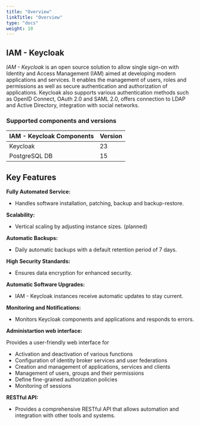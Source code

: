 ```yaml
---
title: "Overview"
linkTitle: "Overview"
type: "docs"
weight: 10
---
```


## IAM - Keycloak

*IAM - Keycloak* is an open source solution to allow single sign-on with Identity and Access Management (IAM) aimed at developing modern applications and services. It enables the management of users, roles and permissions as well as secure authentication and authorization of applications. Keycloak also supports various authentication methods such as OpenID Connect, OAuth 2.0 and SAML 2.0, offers connection to LDAP and Active Directory, integration with social networks.

### Supported components and versions

| IAM - Keycloak Components | Version |
|---------------------------|---------|
| Keycloak                  | 23      |
| PostgreSQL DB             | 15      |

## Key Features

**Fully Automated Service:**

- Handles software installation, patching, backup and backup-restore.

**Scalability:**

- Vertical scaling by adjusting instance sizes. (planned)

**Automatic Backups:**

- Daily automatic backups with a default retention period of 7 days.

**High Security Standards:**

- Ensures data encryption for enhanced security.

**Automatic Software Upgrades:**

- IAM - Keycloak instances receive automatic updates to stay current.

**Monitoring and Notifications:**

- Monitors Keycloak components and applications and responds to errors.


**Administartion web interface:**

Provides a user-friendly web interface for

* Activation and deactivation of various functions
* Configuration of identity broker services and user federations
* Creation and management of applications, services and clients
* Management of users, groups and their permissions
* Define fine-grained authorization policies
* Monitoring of sessions

**RESTful API:**

- Provides a comprehensive RESTful API that allows automation and integration with other tools and systems.
